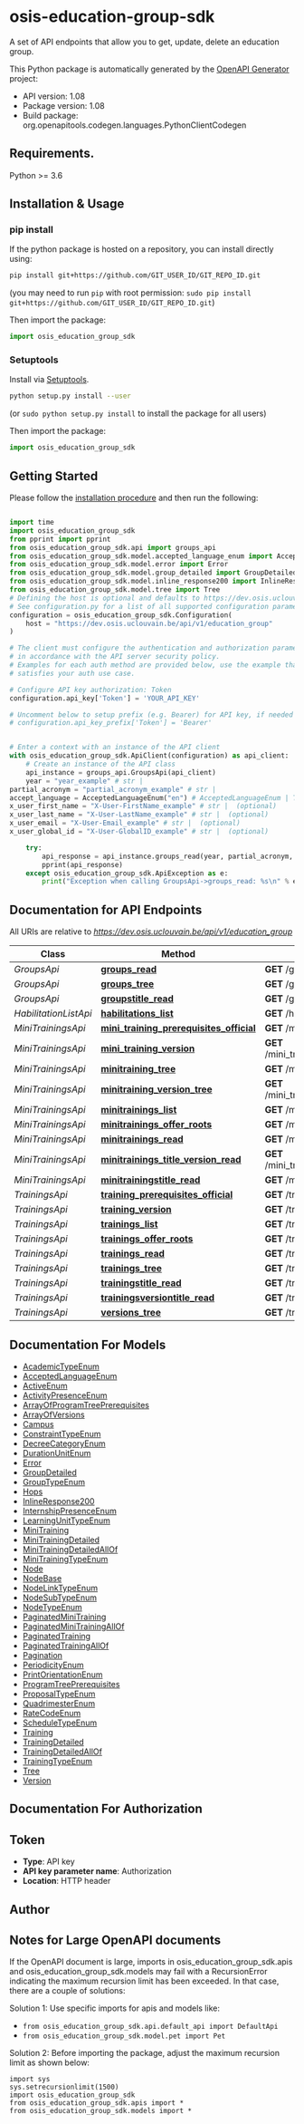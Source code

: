 # osis-education-group-sdk
A set of API endpoints that allow you to get, update, delete an education group.

This Python package is automatically generated by the [OpenAPI Generator](https://openapi-generator.tech) project:

- API version: 1.08
- Package version: 1.08
- Build package: org.openapitools.codegen.languages.PythonClientCodegen

## Requirements.

Python >= 3.6

## Installation & Usage
### pip install

If the python package is hosted on a repository, you can install directly using:

```sh
pip install git+https://github.com/GIT_USER_ID/GIT_REPO_ID.git
```
(you may need to run `pip` with root permission: `sudo pip install git+https://github.com/GIT_USER_ID/GIT_REPO_ID.git`)

Then import the package:
```python
import osis_education_group_sdk
```

### Setuptools

Install via [Setuptools](http://pypi.python.org/pypi/setuptools).

```sh
python setup.py install --user
```
(or `sudo python setup.py install` to install the package for all users)

Then import the package:
```python
import osis_education_group_sdk
```

## Getting Started

Please follow the [installation procedure](#installation--usage) and then run the following:

```python

import time
import osis_education_group_sdk
from pprint import pprint
from osis_education_group_sdk.api import groups_api
from osis_education_group_sdk.model.accepted_language_enum import AcceptedLanguageEnum
from osis_education_group_sdk.model.error import Error
from osis_education_group_sdk.model.group_detailed import GroupDetailed
from osis_education_group_sdk.model.inline_response200 import InlineResponse200
from osis_education_group_sdk.model.tree import Tree
# Defining the host is optional and defaults to https://dev.osis.uclouvain.be/api/v1/education_group
# See configuration.py for a list of all supported configuration parameters.
configuration = osis_education_group_sdk.Configuration(
    host = "https://dev.osis.uclouvain.be/api/v1/education_group"
)

# The client must configure the authentication and authorization parameters
# in accordance with the API server security policy.
# Examples for each auth method are provided below, use the example that
# satisfies your auth use case.

# Configure API key authorization: Token
configuration.api_key['Token'] = 'YOUR_API_KEY'

# Uncomment below to setup prefix (e.g. Bearer) for API key, if needed
# configuration.api_key_prefix['Token'] = 'Bearer'


# Enter a context with an instance of the API client
with osis_education_group_sdk.ApiClient(configuration) as api_client:
    # Create an instance of the API class
    api_instance = groups_api.GroupsApi(api_client)
    year = "year_example" # str | 
partial_acronym = "partial_acronym_example" # str | 
accept_language = AcceptedLanguageEnum("en") # AcceptedLanguageEnum | The header advertises which languages the client is able to understand, and which locale variant is preferred. (By languages, we mean natural languages, such as English, and not programming languages.)  (optional)
x_user_first_name = "X-User-FirstName_example" # str |  (optional)
x_user_last_name = "X-User-LastName_example" # str |  (optional)
x_user_email = "X-User-Email_example" # str |  (optional)
x_user_global_id = "X-User-GlobalID_example" # str |  (optional)

    try:
        api_response = api_instance.groups_read(year, partial_acronym, accept_language=accept_language, x_user_first_name=x_user_first_name, x_user_last_name=x_user_last_name, x_user_email=x_user_email, x_user_global_id=x_user_global_id)
        pprint(api_response)
    except osis_education_group_sdk.ApiException as e:
        print("Exception when calling GroupsApi->groups_read: %s\n" % e)
```

## Documentation for API Endpoints

All URIs are relative to *https://dev.osis.uclouvain.be/api/v1/education_group*

Class | Method | HTTP request | Description
------------ | ------------- | ------------- | -------------
*GroupsApi* | [**groups_read**](docs/GroupsApi.md#groups_read) | **GET** /groups/{year}/{partial_acronym} | 
*GroupsApi* | [**groups_tree**](docs/GroupsApi.md#groups_tree) | **GET** /groups/{year}/{partial_acronym}/tree | 
*GroupsApi* | [**groupstitle_read**](docs/GroupsApi.md#groupstitle_read) | **GET** /groups/{year}/{partial_acronym}/title | 
*HabilitationListApi* | [**habilitations_list**](docs/HabilitationListApi.md#habilitations_list) | **GET** /hops/{year} | 
*MiniTrainingsApi* | [**mini_training_prerequisites_official**](docs/MiniTrainingsApi.md#mini_training_prerequisites_official) | **GET** /mini_trainings/{year}/{acronym}/prerequisites | 
*MiniTrainingsApi* | [**mini_training_version**](docs/MiniTrainingsApi.md#mini_training_version) | **GET** /mini_trainings/{year}/{acronym}/versions/{version_name} | 
*MiniTrainingsApi* | [**minitraining_tree**](docs/MiniTrainingsApi.md#minitraining_tree) | **GET** /mini_trainings/{year}/{acronym}/tree | 
*MiniTrainingsApi* | [**minitraining_version_tree**](docs/MiniTrainingsApi.md#minitraining_version_tree) | **GET** /mini_trainings/{year}/{acronym}/versions/{version_name}/tree | 
*MiniTrainingsApi* | [**minitrainings_list**](docs/MiniTrainingsApi.md#minitrainings_list) | **GET** /mini_trainings/ | 
*MiniTrainingsApi* | [**minitrainings_offer_roots**](docs/MiniTrainingsApi.md#minitrainings_offer_roots) | **GET** /mini_trainings/{year}/{acronym}/offer_roots | 
*MiniTrainingsApi* | [**minitrainings_read**](docs/MiniTrainingsApi.md#minitrainings_read) | **GET** /mini_trainings/{year}/{acronym} | 
*MiniTrainingsApi* | [**minitrainings_title_version_read**](docs/MiniTrainingsApi.md#minitrainings_title_version_read) | **GET** /mini_trainings/{year}/{acronym}/versions/{version_name}/title | 
*MiniTrainingsApi* | [**minitrainingstitle_read**](docs/MiniTrainingsApi.md#minitrainingstitle_read) | **GET** /mini_trainings/{year}/{acronym}/title | 
*TrainingsApi* | [**training_prerequisites_official**](docs/TrainingsApi.md#training_prerequisites_official) | **GET** /trainings/{year}/{acronym}/prerequisites | 
*TrainingsApi* | [**training_version**](docs/TrainingsApi.md#training_version) | **GET** /trainings/{year}/{acronym}/versions/{version_name} | 
*TrainingsApi* | [**trainings_list**](docs/TrainingsApi.md#trainings_list) | **GET** /trainings/ | 
*TrainingsApi* | [**trainings_offer_roots**](docs/TrainingsApi.md#trainings_offer_roots) | **GET** /trainings/{year}/{acronym}/offer_roots | 
*TrainingsApi* | [**trainings_read**](docs/TrainingsApi.md#trainings_read) | **GET** /trainings/{year}/{acronym} | 
*TrainingsApi* | [**trainings_tree**](docs/TrainingsApi.md#trainings_tree) | **GET** /trainings/{year}/{acronym}/tree | 
*TrainingsApi* | [**trainingstitle_read**](docs/TrainingsApi.md#trainingstitle_read) | **GET** /trainings/{year}/{acronym}/title | 
*TrainingsApi* | [**trainingsversiontitle_read**](docs/TrainingsApi.md#trainingsversiontitle_read) | **GET** /trainings/{year}/{acronym}/versions/{version_name}/title | 
*TrainingsApi* | [**versions_tree**](docs/TrainingsApi.md#versions_tree) | **GET** /trainings/{year}/{acronym}/versions/{version_name}/tree | 


## Documentation For Models

 - [AcademicTypeEnum](docs/AcademicTypeEnum.md)
 - [AcceptedLanguageEnum](docs/AcceptedLanguageEnum.md)
 - [ActiveEnum](docs/ActiveEnum.md)
 - [ActivityPresenceEnum](docs/ActivityPresenceEnum.md)
 - [ArrayOfProgramTreePrerequisites](docs/ArrayOfProgramTreePrerequisites.md)
 - [ArrayOfVersions](docs/ArrayOfVersions.md)
 - [Campus](docs/Campus.md)
 - [ConstraintTypeEnum](docs/ConstraintTypeEnum.md)
 - [DecreeCategoryEnum](docs/DecreeCategoryEnum.md)
 - [DurationUnitEnum](docs/DurationUnitEnum.md)
 - [Error](docs/Error.md)
 - [GroupDetailed](docs/GroupDetailed.md)
 - [GroupTypeEnum](docs/GroupTypeEnum.md)
 - [Hops](docs/Hops.md)
 - [InlineResponse200](docs/InlineResponse200.md)
 - [InternshipPresenceEnum](docs/InternshipPresenceEnum.md)
 - [LearningUnitTypeEnum](docs/LearningUnitTypeEnum.md)
 - [MiniTraining](docs/MiniTraining.md)
 - [MiniTrainingDetailed](docs/MiniTrainingDetailed.md)
 - [MiniTrainingDetailedAllOf](docs/MiniTrainingDetailedAllOf.md)
 - [MiniTrainingTypeEnum](docs/MiniTrainingTypeEnum.md)
 - [Node](docs/Node.md)
 - [NodeBase](docs/NodeBase.md)
 - [NodeLinkTypeEnum](docs/NodeLinkTypeEnum.md)
 - [NodeSubTypeEnum](docs/NodeSubTypeEnum.md)
 - [NodeTypeEnum](docs/NodeTypeEnum.md)
 - [PaginatedMiniTraining](docs/PaginatedMiniTraining.md)
 - [PaginatedMiniTrainingAllOf](docs/PaginatedMiniTrainingAllOf.md)
 - [PaginatedTraining](docs/PaginatedTraining.md)
 - [PaginatedTrainingAllOf](docs/PaginatedTrainingAllOf.md)
 - [Pagination](docs/Pagination.md)
 - [PeriodicityEnum](docs/PeriodicityEnum.md)
 - [PrintOrientationEnum](docs/PrintOrientationEnum.md)
 - [ProgramTreePrerequisites](docs/ProgramTreePrerequisites.md)
 - [ProposalTypeEnum](docs/ProposalTypeEnum.md)
 - [QuadrimesterEnum](docs/QuadrimesterEnum.md)
 - [RateCodeEnum](docs/RateCodeEnum.md)
 - [ScheduleTypeEnum](docs/ScheduleTypeEnum.md)
 - [Training](docs/Training.md)
 - [TrainingDetailed](docs/TrainingDetailed.md)
 - [TrainingDetailedAllOf](docs/TrainingDetailedAllOf.md)
 - [TrainingTypeEnum](docs/TrainingTypeEnum.md)
 - [Tree](docs/Tree.md)
 - [Version](docs/Version.md)


## Documentation For Authorization


## Token

- **Type**: API key
- **API key parameter name**: Authorization
- **Location**: HTTP header


## Author




## Notes for Large OpenAPI documents
If the OpenAPI document is large, imports in osis_education_group_sdk.apis and osis_education_group_sdk.models may fail with a
RecursionError indicating the maximum recursion limit has been exceeded. In that case, there are a couple of solutions:

Solution 1:
Use specific imports for apis and models like:
- `from osis_education_group_sdk.api.default_api import DefaultApi`
- `from osis_education_group_sdk.model.pet import Pet`

Solution 2:
Before importing the package, adjust the maximum recursion limit as shown below:
```
import sys
sys.setrecursionlimit(1500)
import osis_education_group_sdk
from osis_education_group_sdk.apis import *
from osis_education_group_sdk.models import *
```

